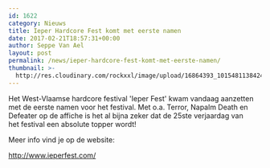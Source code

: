 ```yaml
---
id: 1622
category: Nieuws
title: Ieper Hardcore Fest komt met eerste namen
date: 2017-02-21T18:57:31+00:00
author: Seppe Van Ael
layout: post
permalink: /news/ieper-hardcore-fest-komt-met-eerste-namen/
thumbnail: >-
  http://res.cloudinary.com/rockxxl/image/upload/16864393_10154811384240255_5735679029478348189_n.jpg
---
```

Het West-Vlaamse hardcore festival 'Ieper Fest' kwam vandaag aanzetten met de eerste namen voor het festival. Met o.a. Terror, Napalm Death en Defeater op de affiche is het al bijna zeker dat de 25ste verjaardag van het festival een absolute topper wordt!

Meer info vind je op de website:

http://www.ieperfest.com/